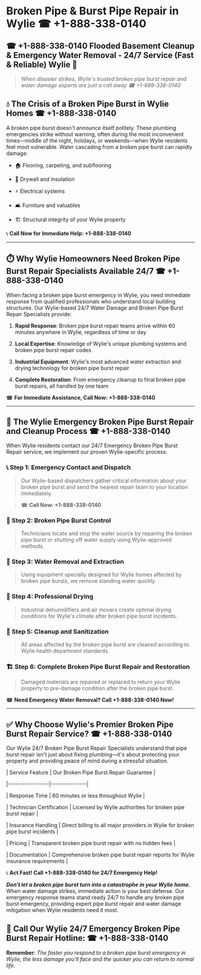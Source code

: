 # Broken Pipe & Burst Pipe Repair in Wylie ☎ +1-888-338-0140  
## ☎ +1-888-338-0140 Flooded Basement Cleanup & Emergency Water Removal - 24/7 Service (Fast & Reliable) Wylie 🚨  

> *When disaster strikes, Wylie's trusted broken pipe burst repair and water damage experts are just a call away ☎ +1-888-338-0140*  

## 💧 The Crisis of a Broken Pipe Burst in Wylie Homes ☎ +1-888-338-0140  

A broken pipe burst doesn't announce itself politely. These plumbing emergencies strike without warning, often during the most inconvenient times—middle of the night, holidays, or weekends—when Wylie residents feel most vulnerable. Water cascading from a broken pipe burst can rapidly damage:  

* 🏠 Flooring, carpeting, and subflooring  
* 🧱 Drywall and insulation  
* ⚡ Electrical systems  
* 🛋️ Furniture and valuables  
* 🏗️ Structural integrity of your Wylie property  

📞 **Call Now for Immediate Help: +1-888-338-0140**  

---  

## ⏱️ Why Wylie Homeowners Need Broken Pipe Burst Repair Specialists Available 24/7 ☎ +1-888-338-0140  

When facing a broken pipe burst emergency in Wylie, you need immediate response from qualified professionals who understand local building structures. Our Wylie-based 24/7 Water Damage and Broken Pipe Burst Repair Specialists provide:  

1. **Rapid Response**: Broken pipe burst repair teams arrive within 60 minutes anywhere in Wylie, regardless of time or day  
2. **Local Expertise**: Knowledge of Wylie's unique plumbing systems and broken pipe burst repair codes  
3. **Industrial Equipment**: Wylie's most advanced water extraction and drying technology for broken pipe burst repair  
4. **Complete Restoration**: From emergency cleanup to final broken pipe burst repairs, all handled by one team  

☎ **For Immediate Assistance, Call Now: +1-888-338-0140**  

---  

## 🔧 The Wylie Emergency Broken Pipe Burst Repair and Cleanup Process ☎ +1-888-338-0140  

When Wylie residents contact our 24/7 Emergency Broken Pipe Burst Repair service, we implement our proven Wylie-specific process:  

### 📞 Step 1: Emergency Contact and Dispatch  
> Our Wylie-based dispatchers gather critical information about your broken pipe burst and send the nearest repair team to your location immediately.  
> ☎ **Call Now: +1-888-338-0140**  

### 🚿 Step 2: Broken Pipe Burst Control  
> Technicians locate and stop the water source by repairing the broken pipe burst or shutting off water supply using Wylie-approved methods.  

### 🌊 Step 3: Water Removal and Extraction  
> Using equipment specially designed for Wylie homes affected by broken pipe bursts, we remove standing water quickly.  

### 💨 Step 4: Professional Drying  
> Industrial dehumidifiers and air movers create optimal drying conditions for Wylie's climate after broken pipe burst incidents.  

### 🧼 Step 5: Cleanup and Sanitization  
> All areas affected by the broken pipe burst are cleaned according to Wylie health department standards.  

### 🏗️ Step 6: Complete Broken Pipe Burst Repair and Restoration  
> Damaged materials are repaired or replaced to return your Wylie property to pre-damage condition after the broken pipe burst.  

☎ **Need Emergency Water Removal? Call +1-888-338-0140 Now!**  

---  

## ✅ Why Choose Wylie's Premier Broken Pipe Burst Repair Service? ☎ +1-888-338-0140  

Our Wylie 24/7 Broken Pipe Burst Repair Specialists understand that pipe burst repair isn't just about fixing plumbing—it's about protecting your property and providing peace of mind during a stressful situation.  

| Service Feature | Our Broken Pipe Burst Repair Guarantee |  
|-----------------|---------------|  
| Response Time | 60 minutes or less throughout Wylie |  
| Technician Certification | Licensed by Wylie authorities for broken pipe burst repair |  
| Insurance Handling | Direct billing to all major providers in Wylie for broken pipe burst incidents |  
| Pricing | Transparent broken pipe burst repair with no hidden fees |  
| Documentation | Comprehensive broken pipe burst repair reports for Wylie insurance requirements |  

📞 **Act Fast! Call +1-888-338-0140 for 24/7 Emergency Help!**  

***Don't let a broken pipe burst turn into a catastrophe in your Wylie home.*** When water damage strikes, immediate action is your best defense. Our emergency response teams stand ready 24/7 to handle any broken pipe burst emergency, providing expert pipe burst repair and water damage mitigation when Wylie residents need it most.  

## 📱 Call Our Wylie 24/7 Emergency Broken Pipe Burst Repair Hotline: ☎ +1-888-338-0140  

**Remember**: *The faster you respond to a broken pipe burst emergency in Wylie, the less damage you'll face and the quicker you can return to normal life.*